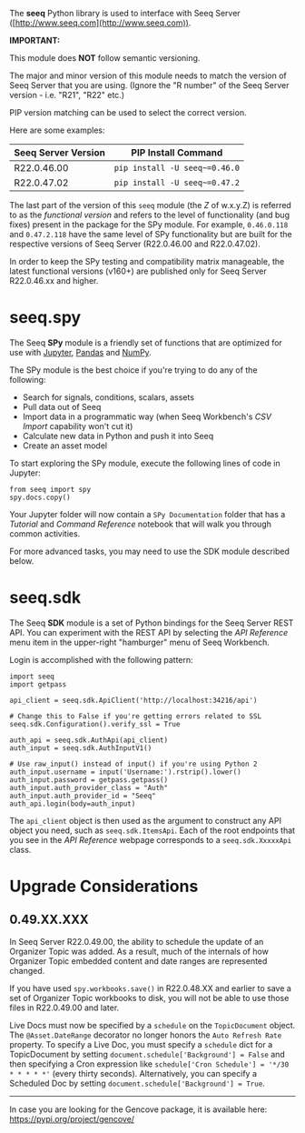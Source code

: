 The **seeq** Python library is used to interface with Seeq Server ([http://www.seeq.com](http://www.seeq.com)).

**IMPORTANT:**

This module does **NOT** follow semantic versioning.

The major and minor version of this module needs to match the version of Seeq Server that you are using.
(Ignore the "R number" of the Seeq Server version - i.e. "R21", "R22" etc.)

PIP version matching can be used to select the correct version.

Here are some examples:

| Seeq Server Version | PIP Install Command           |
|---------------------|-------------------------------|
| R22.0.46.00         | `pip install -U seeq~=0.46.0` |
| R22.0.47.02         | `pip install -U seeq~=0.47.2` |

The last part of the version of this `seeq` module (the _Z_ of w.x.y.Z) is referred to as the
_functional version_ and refers to the level of functionality (and bug fixes) present in the package
for the SPy module. For example, `0.46.0.118` and `0.47.2.118` have the same level of SPy functionality
but are built for the respective versions of Seeq Server (R22.0.46.00 and R22.0.47.02). 

In order to keep the SPy testing and compatibility matrix manageable, the latest functional versions (v160+) are
published only for Seeq Server R22.0.46.xx and higher.  

# seeq.spy

The Seeq **SPy** module is a friendly set of functions that are optimized for use with
[Jupyter](https://jupyter.org), [Pandas](https://pandas.pydata.org/) and [NumPy](https://www.numpy.org/).

The SPy module is the best choice if you're trying to do any of the following:

- Search for signals, conditions, scalars, assets
- Pull data out of Seeq
- Import data in a programmatic way (when Seeq Workbench's *CSV Import* capability won't cut it)
- Calculate new data in Python and push it into Seeq
- Create an asset model

To start exploring the SPy module, execute the following lines of code in Jupyter:

```
from seeq import spy
spy.docs.copy()
```

Your Jupyter folder will now contain a `SPy Documentation` folder that has a *Tutorial* and *Command Reference*
notebook that will walk you through common activities.

For more advanced tasks, you may need to use the SDK module described below.

# seeq.sdk

The Seeq **SDK** module is a set of Python bindings for the Seeq Server REST API. You can experiment with the
REST API by selecting the *API Reference* menu item in the upper-right "hamburger" menu of Seeq Workbench.

Login is accomplished with the following pattern:

```
import seeq
import getpass

api_client = seeq.sdk.ApiClient('http://localhost:34216/api')

# Change this to False if you're getting errors related to SSL
seeq.sdk.Configuration().verify_ssl = True

auth_api = seeq.sdk.AuthApi(api_client)
auth_input = seeq.sdk.AuthInputV1()

# Use raw_input() instead of input() if you're using Python 2
auth_input.username = input('Username:').rstrip().lower()
auth_input.password = getpass.getpass()
auth_input.auth_provider_class = "Auth"
auth_input.auth_provider_id = "Seeq"
auth_api.login(body=auth_input)
```

The `api_client` object is then used as the argument to construct any API object you need, such as
`seeq.sdk.ItemsApi`. Each of the root endpoints that you see in the *API Reference* webpage corresponds
to a `seeq.sdk.XxxxxApi` class.

# Upgrade Considerations

## 0.49.XX.XXX

In Seeq Server R22.0.49.00, the ability to schedule the update of an Organizer Topic was added. As
a result, much of the internals of how Organizer Topic embedded content and date ranges are represented
changed.

If you have used `spy.workbooks.save()` in R22.0.48.XX and earlier to save a set of Organizer Topic
workbooks to disk, you will not be able to use those files in R22.0.49.00 and later.

Live Docs must now be specified by a `schedule` on the `TopicDocument` object. The `@Asset.DateRange`
decorator no longer honors the `Auto Refresh Rate` property. To specify a Live Doc, you must specify a
`schedule` dict for a TopicDocument by setting `document.schedule['Background'] = False`  and then
specifying a Cron expression like `schedule['Cron Schedule'] = '*/30 * * * * *'` (every thirty seconds).
Alternatively, you can specify a Scheduled Doc by setting `document.schedule['Background'] = True`. 

----------

In case you are looking for the Gencove package, it is available here: https://pypi.org/project/gencove/ 
